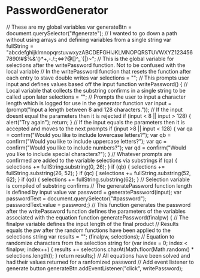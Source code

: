# PasswordGenerator
// These are my global variables
    var generateBtn = document.querySelector("#generate");
// I wanted to go down a path without using arrays and defining variables from a single string
    var fullString = "abcdefghijklmnopqrstuvwxyzABCDEFGHIJKLMNOPQRSTUVWXYZ1234567890!#$%&'()*+,-./:;<=>?@[]^_`{|}~";
// This is the global variable for selections after the writePassword function. Not to be confused with the local variable
// In the writePassword function that resets the function after each entry to stave double writes 
    var selections = "";
// This prompts user input and defines values based off the input
    function writePassword() {
// Local variable that collects the substring confirms in a single string to be called upon later
    selections = "";
// Prompts the user to input a character length which is logged for use in the generator function
    var input = (prompt("Input a length between 8 and 128 characters."));
// If the input doesnt equal the parameters then it is rejected
    if (input < 8 || input > 128) {
        alert("Try again");
        return;  }
// If the input equals the parameters then it is accepted and moves to the next prompts
    if (input >8 || input < 128) {
        var qa = confirm("Would you like to include lowercase letters?");
        var qb = confirm("Would you like to include uppercase letters?");
        var qc = confirm("Would you like to include numbers?");
        var qd = confirm("Would you like to include special characters?");  }
// Whatever prompts are confirmed are added to the variable selections via substrings
    if (qa) {
        selections += fullString.substring(0, 26);  }
    if (qb) {
        selections += fullString.substring(26, 52);  }
    if (qc) {
        selections += fullString.substring(52, 62);  }
    if (qd) {
        selections += fullString.substring(62);  }
// Selection variable is compiled of substring confirms
// The generatePassword function length is defined by input value
    var password = generatePassword(input);
    var passwordText = document.querySelector("#password");
    passwordText.value = password;}
// This function generates the password after the writePassword function defines the parameters of the variables associated with the equation
    function generatePassword(finalpw) {
// The finalpw variable defines the input length of the final product
// Results equals the pw after the random functions have been applied to the selections string
    var results = "";
    (finalpw, selections);
// Equation to randomize characters from the selection string
    for (var index = 0; index < finalpw; index++) {
        results += selections.charAt(Math.floor(Math.random() * selections.length));  }
    return results;}
// All equations have been solved and had their values returned for a ranfomized password
// Add event listener to generate button
    generateBtn.addEventListener("click", writePassword);